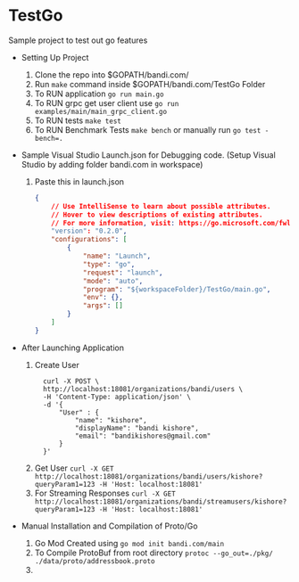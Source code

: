 # TestGo
Sample project to test out go features

* Setting Up Project
   1) Clone the repo into $GOPATH/bandi.com/
   2) Run `make` command inside $GOPATH/bandi.com/TestGo Folder
   3) To RUN application
        `go run main.go`
   4) To RUN grpc get user client use
        `go run examples/main/main_grpc_client.go `
   5) To RUN tests
        `make test`
   6) To RUN Benchmark Tests
        `make bench` or manually run `go test -bench=.`

* Sample Visual Studio Launch.json for Debugging code. (Setup Visual Studio by adding folder bandi.com in workspace)
  1) Paste this in launch.json

        ```json
        {
            // Use IntelliSense to learn about possible attributes.
            // Hover to view descriptions of existing attributes.
            // For more information, visit: https://go.microsoft.com/fwlink/?linkid=830387
            "version": "0.2.0",
            "configurations": [
                {
                    "name": "Launch",
                    "type": "go",
                    "request": "launch",
                    "mode": "auto",
                    "program": "${workspaceFolder}/TestGo/main.go",
                    "env": {},
                    "args": []
                }
            ]
        }
        ```


* After Launching Application
  1) Create User
      ```curl
        curl -X POST \
        http://localhost:18081/organizations/bandi/users \
        -H 'Content-Type: application/json' \
        -d '{
            "User" : {
                "name": "kishore",
                "displayName": "bandi kishore",
                "email": "bandikishores@gmail.com"
            }
        }'
      ```
  2) Get User
      `curl -X GET http://localhost:18081/organizations/bandi/users/kishore?queryParam1=123 -H 'Host: localhost:18081'`
  3) For Streaming Responses
      `curl -X GET http://localhost:18081/organizations/bandi/streamusers/kishore?queryParam1=123 -H 'Host: localhost:18081'`


* Manual Installation and Compilation of Proto/Go

  1) Go Mod Created using 
      `go mod init bandi.com/main`
  2) To Compile ProtoBuf from root directory
      `protoc --go_out=./pkg/ ./data/proto/addressbook.proto`
  3) 